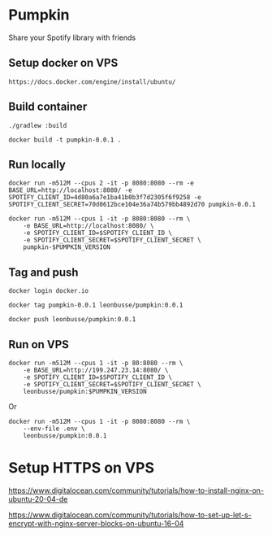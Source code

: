 # Pumpkin
Share your Spotify library with friends

## Setup docker on VPS
```
https://docs.docker.com/engine/install/ubuntu/
```


## Build container
```
./gradlew :build

docker build -t pumpkin-0.0.1 . 
```


## Run locally
```
docker run -m512M --cpus 2 -it -p 8080:8080 --rm -e BASE_URL=http://localhost:8080/ -e SPOTIFY_CLIENT_ID=4d80a6a7e1ba41b0b3f7d2305f6f9258 -e SPOTIFY_CLIENT_SECRET=70d0612bce104e36a74b579bb4892d70 pumpkin-0.0.1

docker run -m512M --cpus 1 -it -p 8080:8080 --rm \
    -e BASE_URL=http://localhost:8080/ \
    -e SPOTIFY_CLIENT_ID=$SPOTIFY_CLIENT_ID \
    -e SPOTIFY_CLIENT_SECRET=$SPOTIFY_CLIENT_SECRET \
    pumpkin-$PUMPKIN_VERSION
```


## Tag and push
```
docker login docker.io

docker tag pumpkin-0.0.1 leonbusse/pumpkin:0.0.1

docker push leonbusse/pumpkin:0.0.1  
``` 


## Run on VPS
```
docker run -m512M --cpus 1 -it -p 80:8080 --rm \
    -e BASE_URL=http://199.247.23.14:8080/ \
    -e SPOTIFY_CLIENT_ID=$SPOTIFY_CLIENT_ID \
    -e SPOTIFY_CLIENT_SECRET=$SPOTIFY_CLIENT_SECRET \
    leonbusse/pumpkin:$PUMPKIN_VERSION
```
Or
```
docker run -m512M --cpus 1 -it -p 8080:8080 --rm \
    --env-file .env \
    leonbusse/pumpkin:0.0.1
```


# Setup HTTPS on VPS

https://www.digitalocean.com/community/tutorials/how-to-install-nginx-on-ubuntu-20-04-de

https://www.digitalocean.com/community/tutorials/how-to-set-up-let-s-encrypt-with-nginx-server-blocks-on-ubuntu-16-04